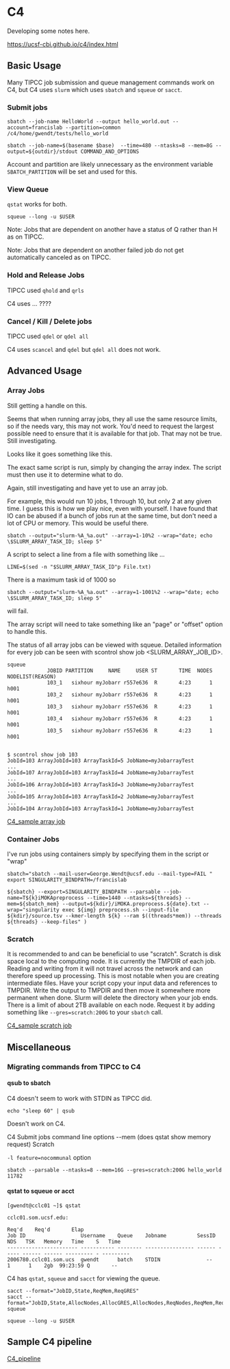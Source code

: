 
#	C4

Developing some notes here.

https://ucsf-cbi.github.io/c4/index.html

##	Basic Usage

Many TIPCC job submission and queue management commands work on C4,
but C4 uses `slurm` which uses `sbatch` and `squeue` or `sacct`.


###	Submit jobs


```
sbatch --job-name HelloWorld --output hello_world.out --account=francislab --partition=common /c4/home/gwendt/tests/hello_world

sbatch --job-name=$(basename $base)  --time=480 --ntasks=8 --mem=8G --output=${outdir}/stdout COMMAND_AND_OPTIONS
```

Account and partition are likely unnecessary as the environment variable `SBATCH_PARTITION` will be set and used for this.

###	View Queue

`qstat` works for both.

`squeue --long -u $USER`


Note: Jobs that are dependent on another have a status of Q rather than H as on TIPCC.

Note: Jobs that are dependent on another failed job do not get automatically canceled as on TIPCC.



###	Hold and Release Jobs

TIPCC used `qhold` and `qrls`

C4 uses ... ????


###	Cancel / Kill / Delete jobs

TIPCC used `qdel` or `qdel all`

C4 uses `scancel` and `qdel` but `qdel all` does not work.


##	Advanced Usage



###	Array Jobs

Still getting a handle on this.

Seems that when running array jobs, they all use the same resource limits, so if the needs vary, this may not work.
You'd need to request the largest possible need to ensure that it is available for that job.
That may not be true. Still investigating.

Looks like it goes something like this.

The exact same script is run, simply by changing the array index.
The script must then use it to determine what to do.

Again, still investigating and have yet to use an array job.

For example, this would run 10 jobs, 1 through 10, but only 2 at any given time.
I guess this is how we play nice, even with yourself.
I have found that IO can be abused if a bunch of jobs run at the same time, but don't need a lot of CPU or memory.
This would be useful there.

```
sbatch --output="slurm-%A_%a.out" --array=1-10%2 --wrap="date; echo \$SLURM_ARRAY_TASK_ID; sleep 5"
```

A script to select a line from a file with something like ...

```
LINE=$(sed -n "$SLURM_ARRAY_TASK_ID"p File.txt)
```

There is a maximum task id of 1000 so
```
sbatch --output="slurm-%A_%a.out" --array=1-1001%2 --wrap="date; echo \$SLURM_ARRAY_TASK_ID; sleep 5"
```
will fail.

The array script will need to take something like an "page" or "offset" option to handle this.



The status of all array jobs can be viewed with squeue. Detailed information for every job can be seen with scontrol show job <SLURM_ARRAY_JOB_ID>.

```
squeue
             JOBID PARTITION     NAME     USER ST       TIME  NODES NODELIST(REASON)
             103_1   sixhour myJobarr r557e636  R       4:23      1 h001
             103_2   sixhour myJobarr r557e636  R       4:23      1 h001
             103_3   sixhour myJobarr r557e636  R       4:23      1 h001
             103_4   sixhour myJobarr r557e636  R       4:23      1 h001
             103_5   sixhour myJobarr r557e636  R       4:23      1 h001


$ scontrol show job 103
JobId=103 ArrayJobId=103 ArrayTaskId=5 JobName=myJobarrayTest
...
JobId=107 ArrayJobId=103 ArrayTaskId=4 JobName=myJobarrayTest
...
JobId=106 ArrayJobId=103 ArrayTaskId=3 JobName=myJobarrayTest
...
JobId=105 ArrayJobId=103 ArrayTaskId=2 JobName=myJobarrayTest
...
JobId=104 ArrayJobId=103 ArrayTaskId=1 JobName=myJobarrayTest

```


[C4_sample array job](/docs/C4_array)


###	Container Jobs

I've run jobs using containers simply by specifying them in the script or "wrap"

```
sbatch="sbatch --mail-user=George.Wendt@ucsf.edu --mail-type=FAIL "
export SINGULARITY_BINDPATH=/francislab

${sbatch} --export=SINGULARITY_BINDPATH --parsable --job-name=T${k}iMOKApreprocess --time=1440 --ntasks=${threads} --mem=${sbatch_mem} --output=${kdir}/iMOKA.preprocess.${date}.txt --wrap="singularity exec ${img} preprocess.sh --input-file ${kdir}/source.tsv --kmer-length ${k} --ram $((threads*mem)) --threads ${threads} --keep-files" )
```





###	Scratch


It is recommended to and can be beneficial to use "scratch".
Scratch is disk space local to the computing node.
It is currently the TMPDIR of each job.
Reading and writing from it will not travel across the network and can therefore speed up processing.
This is most notable when you are creating intermediate files.
Have your script copy your input data and references to TMPDIR.
Write the output to TMPDIR and then move it somewhere more permanent when done.
Slurm will delete the directory when your job ends.
There is a limit of about 2TB available on each node.
Request it by adding something like `--gres=scratch:200G` to your `sbatch` call.

[C4_sample scratch job](/docs/C4_scratch)







##	Miscellaneous

###	Migrating commands from TIPCC to C4



####	qsub to sbatch	

C4 doesn't seem to work with STDIN as TIPCC did.

`echo "sleep 60" | qsub`

Doesn't work on C4.



C4 Submit jobs command line options
	--mem (does qstat show memory request)
	Scratch



`-l feature=nocommunal` option


```
sbatch --parsable --ntasks=8 --mem=16G --gres=scratch:200G hello_world
11782
```


####	qstat to squeue or acct

```
[gwendt@cclc01 ~]$ qstat

cclc01.som.ucsf.edu: 
                                                                                  Req'd    Req'd       Elap
Job ID                  Username    Queue    Jobname          SessID  NDS   TSK   Memory   Time    S   Time
----------------------- ----------- -------- ---------------- ------ ----- ------ ------ --------- - ---------
2006780.cclc01.som.ucs  gwendt      batch    STDIN               --      1      1    2gb  99:23:59 Q       -- 
```

C4 has `qstat`, `squeue` and `sacct` for viewing the queue.

```
sacct --format="JobID,State,ReqMem,ReqGRES"
sacct --format="JobID,State,AllocNodes,AllocGRES,AllocNodes,ReqNodes,ReqMem,ReqGRES"
squeue

squeue --long -u $USER

```

##	Sample C4 pipeline


[C4_pipeline](/docs/C4_pipeline)


